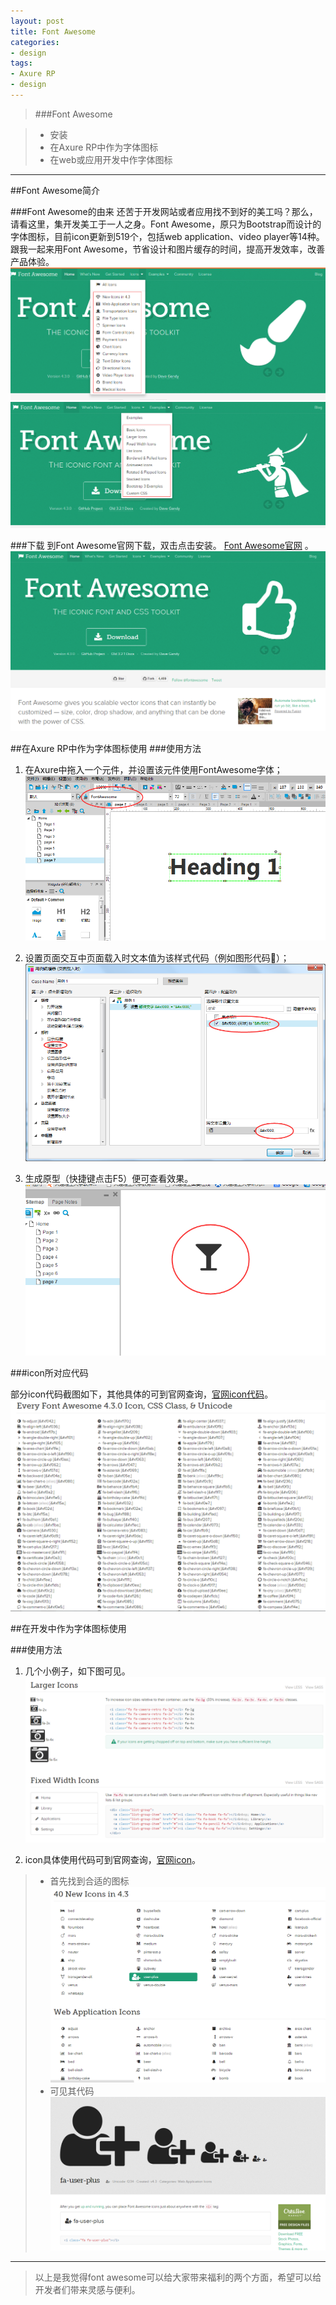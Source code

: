 ```yaml
---
layout: post
title: Font Awesome
categories:
- design
tags:
- Axure RP
- design
---
```



>###Font Awesome

>- 安装
>- 在Axure RP中作为字体图标
>- 在web或应用开发中作字体图标

---

##Font Awesome简介

###Font Awesome的由来
还苦于开发网站或者应用找不到好的美工吗？那么，请看这里，集开发美工于一人之身。Font Awesome，原只为Bootstrap而设计的字体图标，目前icon更新到519个，包括web application、video player等14种。跟我一起来用Font Awesome，节省设计和图片缓存的时间，提高开发效率，改善产品体验。
![](/image/icons.png)  
![](/image/examples.png)

###下载
到Font Awesome官网下载，双击点击安装。  [Font Awesome官网](http://fontawesome.io/ "http://fontawesome.io/") 。  
![](/image/fontawesome.png)

##在Axure RP中作为字体图标使用
###使用方法

1. 在Axure中拖入一个元件，并设置该元件使用FontAwesome字体；
![](/image/font.png)

2. 设置页面交互中页面载入时文本值为该样式代码（例如图形代码&#xf000;）；   
![](/image/load.png) 

3. 生成原型（快捷键点击F5）便可查看效果。     
![](/image/effect.png)  

###icon所对应代码

部分icon代码截图如下，其他具体的可到官网查询，[官网icon代码](http://fontawesome.io/cheatsheet/ "http://fontawesome.io/cheatsheet/")。  
![](/image/iconcode.png)   


##在开发中作为字体图标使用

###使用方法

1. 几个小例子，如下图可见。
![](/image/webicons.png)

2. icon具体使用代码可到官网查询，[官网icon](http://fontawesome.io/icons/ "http://fontawesome.io/icons/")。  
 
>  - 首先找到合适的图标 ![](/image/particons.png)
>  - 可见其代码  ![](/image/webcode.png)


------


> 以上是我觉得font awesome可以给大家带来福利的两个方面，希望可以给开发者们带来灵感与便利。
